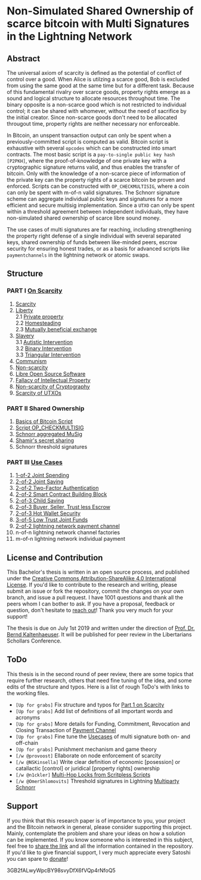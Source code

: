 # Non-Simulated Shared Ownership of scarce bitcoin with Multi Signatures in the Lightning Network

## Abstract

The universal axiom of scarcity is defined as the potential of conflict of control over a good. When Alice is utilzing a scarce good, Bob is excluded from using the same good at the same time but for a different task. Because of this fundamental rivalry over scarce goods, property rights emerge as a sound and logical structure to allocate resources throughout time. The binary opposite is a non-scarce good which is not restricted to individual control; it can be shared with whomever, without the need of sacrifice by the initial creator. Since non-scarce goods don't need to be allocated througout time, property rights are neither necessary nor enforceable.

In Bitcoin, an unspent transaction output can only be spent when a previously-committed script is computed as valid. Bitcoin script is exhaustive with several `opcodes` which can be constructed into smart contracts. The most basic script is a `pay-to-single public key hash [P2PKH]`, where the proof-of-knowledge of one private key with a cryptographic signature returns valid, and thus enables the transfer of bitcoin. Only with the knowledge of a non-scarce piece of information of the private key can the property rights of a scarce bitcoin be proven and enforced. Scripts can be constructed with `OP_CHECKMULTISIG`, where a coin can only be spent with m-of-n valid signatures. The Schnorr signature scheme can aggregate individual public keys and signatures for a more efficient and secure multisig implementation. Since a `UTXO` can only be spent within a threshold agreement between independent individuals, they have non-simulated shared ownership of scarce libre sound money.

The use cases of multi signatures are far reaching, including strengthening the property right defense of a single individual with several separated keys, shared ownership of funds between like-minded peers, escrow security for ensuring honest trades, or as a basis for advanced scripts like `paymentchannels` in the lightning network or atomic swaps. 

## Structure

### PART I [On Scarcity](/Scarcity.asciidoc)

1. [Scarcity](/Scarcity.asciidoc#scarcity-1)
2. [Liberty](/Scarcity.asciidoc#liberty)<br/>
   2.1 [Private property](/Scarcity.asciidoc#private-property)<br/>
   2.2 [Homesteading](/Scarcity.asciidoc#homesteading)<br/>
   2.3 [Mutually beneficial exchange](/Scarcity.asciidoc#mutually-beneficial-exchange)
3. [Slavery](/Scarcity.asciidoc#slavery)<br/>
   3.1 [Autistic Intervention](/Scarcity.asciidoc#autistic-intervention)<br/>
   3.2 [Binary Intervention](/Scarcity.asciidoc#binary-intervention)<br/>
   3.3 [Triangular Intervention](/Scarcity.asciidoc#triangular-intervention)
4. [Communism](/Scarcity.asciidoc#communism)
5. [Non-scarcity](/Scarcity.asciidoc#non-scarcity)
6. [Libre Open Source Software](/Scarcity.asciidoc#libre-open-source-software)
7. [Fallacy of Intellectual Property](/Scarcity.asciidoc#fallacy-of-intellectual-property)
8. [Non-scarcity of Cryptography](/Scarcity.asciidoc#non-scarcity-of-cryptography)
9. [Scarcity of UTXOs](/Scarcity.asciidoc#scarcity-of-utxos)


### PART II Shared Ownership

1. [Basics of Bitcoin Script](/Transaction.asciidoc)
2. [Script OP_CHECKMULTISIG](/ScriptMultisig.asciidoc)
3. [Schnorr aggregated MuSig](/SchnorrMuSig.asciidoc)
4. [Shamir's secret sharing](/ShamirsSecretSharing.asciidoc)
5. Schnorr threshold signatures

### PART III [Use Cases](/UseCase.asciidoc)

1. [1-of-2 Joint Spending](/UseCase.asciidoc#1-of-2-joint-spending)
2. [2-of-2 Joint Saving](/UseCase.asciidoc#2-of-2-joint-saving)
3. [2-of-2 Two-Factor Authentication](/UseCase.asciidoc#2-of-2-two-factor-authentication)
4. [2-of-2 Smart Contract Building Block](/UseCase.asciidoc#2-of-2-smart-bontract-building-block)
5. [2-of-3 Child Saving](/UseCase.asciidoc#2-of-3-child-saving)
6. [2-of-3 Buyer, Seller, Trust less Escrow](/UseCase.asciidoc#2-of-3-buyer-seller-trust-less-escrow)
7. [2-of-3 Hot Wallet Security](/UseCase.asciidoc#2-of-3-hot-wallet-security)
8. [3-of-5 Low Trust Joint Funds](/UseCase.asciidoc#3-of-5-lowtrust-joint-funds)
9. [2-of-2 lightning network payment channel](/PaymentChannel.asciidoc)
10. n-of-n lightning network channel factories
11. m-of-n lightning network individual payment

## License and Contribution

This Bachelor's thesis is written in an open source process, and published under the [Creative Commons Attribution-ShareAlike 4.0 International License](https://creativecommons.org/licenses/by/4.0/legalcode). If you'd like to contribute to the research and writing, please submit an issue or fork the repository, commit the changes on your own branch, and issue a pull request. I have 1001 questions and thank all the peers whom I can bother to ask. If you have a proposal, feedback or question, don't hesitate to [reach out](https://towardsliberty.com/contact)! Thank you very much for your support!

The thesis is due on July 1st 2019 and written under the direction of [Prof. Dr. Bernd Kaltenhaeuser](https://www.dhbw-vs.de/hochschule/mitarbeitende/bernd-kaltenhaeuser.html). It will be published for peer review in the Libertarians Schollars Conference.

## ToDo

This thesis is in the second round of peer review, there are some topics that require further research, others that need fine tuning of the idea, and some edits of the structure and typos. Here is a list of rough ToDo's with links to the working files.

* `[Up for grabs]`       Fix structure and typos for [Part 1 on Scarcity](/Scarcity.asciidoc)
* `[Up for grabs]`       Add list of definitions of all important words and acronyms
* `[Up for grabs]`       More details for Funding, Commitment, Revocation and Closing Transaction of [Payment Channel](/PaymentChannel.asciidoc)
* `[Up for grabs]`       Fine tune the [Usecases](/UseCase.asciidoc) of multi signature both on- and off-chain
* `[Up for grabs]`       Punishment mechanism and game theory
* `[/w @provoost]`       Ellaborate on node enforcement of scarcity
* `[/w @NSKinsella]`     Write clear definition of economic [posession] or catallactic [control] or juridical [property rights] ownership
* `[/w @n1ckler]`        [Multi-Hop Locks from Scritpless Scripts](https://github.com/apoelstra/scriptless-scripts/blob/master/md/multi-hop-locks.md)
* `[/w @OmerShlomovits]` Threshold signatures in Lightning [Multiparty Schnorr](https://github.com/KZen-networks/multi-party-schnorr)


## Support

If you think that this research paper is of importance to you, your project and the Bitcoin network in general, please consider supporting this project. Mainly, contemplate the problem and share your ideas on how a solution can be implemented. If you know someone who is interested in this subject, feel free to [share the link](https://github.com/MaxHillebrand/LightningMultiSig/) and all the information contained in the repository. If you'd like to give financial support, I very much appreciate every Satoshi you can spare to [donate](https://tallyco.in/HillebrandMax)!

3GB2fALwyWpcBY98svyDfX6fVQp4rNfoQ5
